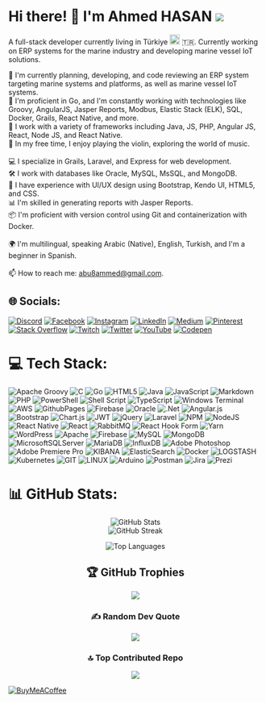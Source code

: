 # Hi there! 👋 I'm Ahmed HASAN    [![](https://visitcount.itsvg.in/api?id=ahmedMHASAN&icon=5&color=1)](https://visitcount.itsvg.in)



A full-stack developer currently living in Türkiye <img src="https://img.icons8.com/?size=20&id=7PhX5XSLeDb9&format=png" width="20"/>	:tr:. Currently working on ERP systems for the marine industry and developing marine vessel IoT solutions.


<!-- # 💫 About Me: --> 
🔭 I'm currently planning, developing, and code reviewing an ERP system targeting marine systems and platforms, as well as marine vessel IoT systems.<br>🌱 I'm proficient in Go, and I'm constantly working with technologies like Groovy, AngularJS, Jasper Reports, Modbus, Elastic Stack (ELK), SQL, Docker, Grails, React Native, and more.<br>🚀 I work with a variety of frameworks including Java, JS, PHP, Angular JS, React, Node JS, and React Native.<br>🎻 In my free time, I enjoy playing the violin, exploring the world of music.<br><br>💻 I specialize in Grails, Laravel, and Express for web development.<br>🛠️ I work with databases like Oracle, MySQL, MsSQL, and MongoDB.<br>🎨 I have experience with UI/UX design using Bootstrap, Kendo UI, HTML5, and CSS.<br>📊 I'm skilled in generating reports with Jasper Reports.<br>📦 I'm proficient with version control using Git and containerization with Docker.<br><br>🌍 I'm multilingual, speaking Arabic (Native), English, Turkish, and I'm a beginner in Spanish.<br><br>📫 How to reach me: abu8ammed@gmail.com.


## 🌐 Socials:
[![Discord](https://img.shields.io/badge/Discord-%237289DA.svg?logo=discord&logoColor=white)](https://discord.gg/abu7ammed) [![Facebook](https://img.shields.io/badge/Facebook-%231877F2.svg?logo=Facebook&logoColor=white)](https://facebook.com/abu7ammed) [![Instagram](https://img.shields.io/badge/Instagram-%23E4405F.svg?logo=Instagram&logoColor=white)](https://instagram.com/ahmedm_hasan) [![LinkedIn](https://img.shields.io/badge/LinkedIn-%230077B5.svg?logo=linkedin&logoColor=white)](https://linkedin.com/in/ahmed-hasan-07966a82) [![Medium](https://img.shields.io/badge/Medium-12100E?logo=medium&logoColor=white)](https://medium.com/@abu8ammed) [![Pinterest](https://img.shields.io/badge/Pinterest-%23E60023.svg?logo=Pinterest&logoColor=white)](https://pinterest.com/abu8ammed) [![Stack Overflow](https://img.shields.io/badge/-Stackoverflow-FE7A16?logo=stack-overflow&logoColor=white)](https://stackoverflow.com/users/14215194) [![Twitch](https://img.shields.io/badge/Twitch-%239146FF.svg?logo=Twitch&logoColor=white)](https://twitch.tv/ronicHasan) [![Twitter](https://img.shields.io/badge/Twitter-%231DA1F2.svg?logo=Twitter&logoColor=white)](https://twitter.com/Ahmed_MH_90) [![YouTube](https://img.shields.io/badge/YouTube-%23FF0000.svg?logo=YouTube&logoColor=white)](https://youtube.com/@GoLaLaLang) [![Codepen](https://img.shields.io/badge/Codepen-000000?style=for-the-badge&logo=codepen&logoColor=white)](https://codepen.io/ahmedMHasan) 

# 💻 Tech Stack:
![Apache Groovy](https://img.shields.io/badge/Apache%20Groovy-4298B8.svg?style=for-the-badge&logo=Apache+Groovy&logoColor=white) ![C](https://img.shields.io/badge/c-%2300599C.svg?style=for-the-badge&logo=c&logoColor=white) ![Go](https://img.shields.io/badge/go-%2300ADD8.svg?style=for-the-badge&logo=go&logoColor=white) ![HTML5](https://img.shields.io/badge/html5-%23E34F26.svg?style=for-the-badge&logo=html5&logoColor=white) ![Java](https://img.shields.io/badge/java-%23ED8B00.svg?style=for-the-badge&logo=openjdk&logoColor=white) ![JavaScript](https://img.shields.io/badge/javascript-%23323330.svg?style=for-the-badge&logo=javascript&logoColor=%23F7DF1E) ![Markdown](https://img.shields.io/badge/markdown-%23000000.svg?style=for-the-badge&logo=markdown&logoColor=white) ![PHP](https://img.shields.io/badge/php-%23777BB4.svg?style=for-the-badge&logo=php&logoColor=white) ![PowerShell](https://img.shields.io/badge/PowerShell-%235391FE.svg?style=for-the-badge&logo=powershell&logoColor=white) ![Shell Script](https://img.shields.io/badge/shell_script-%23121011.svg?style=for-the-badge&logo=gnu-bash&logoColor=white) ![TypeScript](https://img.shields.io/badge/typescript-%23007ACC.svg?style=for-the-badge&logo=typescript&logoColor=white) ![Windows Terminal](https://img.shields.io/badge/Windows%20Terminal-%234D4D4D.svg?style=for-the-badge&logo=windows-terminal&logoColor=white) ![AWS](https://img.shields.io/badge/AWS-%23FF9900.svg?style=for-the-badge&logo=amazon-aws&logoColor=white) ![GithubPages](https://img.shields.io/badge/github%20pages-121013?style=for-the-badge&logo=github&logoColor=white) ![Firebase](https://img.shields.io/badge/firebase-%23039BE5.svg?style=for-the-badge&logo=firebase) ![Oracle](https://img.shields.io/badge/Oracle-F80000?style=for-the-badge&logo=oracle&logoColor=white) ![.Net](https://img.shields.io/badge/.NET-5C2D91?style=for-the-badge&logo=.net&logoColor=white) ![Angular.js](https://img.shields.io/badge/angular.js-%23E23237.svg?style=for-the-badge&logo=angularjs&logoColor=white) ![Bootstrap](https://img.shields.io/badge/bootstrap-%238511FA.svg?style=for-the-badge&logo=bootstrap&logoColor=white) ![Chart.js](https://img.shields.io/badge/chart.js-F5788D.svg?style=for-the-badge&logo=chart.js&logoColor=white) ![JWT](https://img.shields.io/badge/JWT-black?style=for-the-badge&logo=JSON%20web%20tokens) ![jQuery](https://img.shields.io/badge/jquery-%230769AD.svg?style=for-the-badge&logo=jquery&logoColor=white) ![Laravel](https://img.shields.io/badge/laravel-%23FF2D20.svg?style=for-the-badge&logo=laravel&logoColor=white) ![NPM](https://img.shields.io/badge/NPM-%23CB3837.svg?style=for-the-badge&logo=npm&logoColor=white) ![NodeJS](https://img.shields.io/badge/node.js-6DA55F?style=for-the-badge&logo=node.js&logoColor=white) ![React Native](https://img.shields.io/badge/react_native-%2320232a.svg?style=for-the-badge&logo=react&logoColor=%2361DAFB) ![React](https://img.shields.io/badge/react-%2320232a.svg?style=for-the-badge&logo=react&logoColor=%2361DAFB) ![RabbitMQ](https://img.shields.io/badge/rabbitmq-FF6600?style=for-the-badge&logo=rabbitmq&logoColor=white) ![React Hook Form](https://img.shields.io/badge/React%20Hook%20Form-%23EC5990.svg?style=for-the-badge&logo=reacthookform&logoColor=white) ![Yarn](https://img.shields.io/badge/yarn-%232C8EBB.svg?style=for-the-badge&logo=yarn&logoColor=white) ![WordPress](https://img.shields.io/badge/WordPress-%23117AC9.svg?style=for-the-badge&logo=WordPress&logoColor=white) ![Apache](https://img.shields.io/badge/apache-%23D42029.svg?style=for-the-badge&logo=apache&logoColor=white) ![Firebase](https://img.shields.io/badge/Firebase-039BE5?style=for-the-badge&logo=Firebase&logoColor=white) ![MySQL](https://img.shields.io/badge/mysql-%2300000f.svg?style=for-the-badge&logo=mysql&logoColor=white) ![MongoDB](https://img.shields.io/badge/MongoDB-%234ea94b.svg?style=for-the-badge&logo=mongodb&logoColor=white) ![MicrosoftSQLServer](https://img.shields.io/badge/Microsoft%20SQL%20Server-CC2927?style=for-the-badge&logo=microsoft%20sql%20server&logoColor=white) ![MariaDB](https://img.shields.io/badge/MariaDB-003545?style=for-the-badge&logo=mariadb&logoColor=white) ![InfluxDB](https://img.shields.io/badge/InfluxDB-22ADF6?style=for-the-badge&logo=InfluxDB&logoColor=white) ![Adobe Photoshop](https://img.shields.io/badge/adobe%20photoshop-%2331A8FF.svg?style=for-the-badge&logo=adobe%20photoshop&logoColor=white) ![Adobe Premiere Pro](https://img.shields.io/badge/Adobe%20Premiere%20Pro-9999FF.svg?style=for-the-badge&logo=Adobe%20Premiere%20Pro&logoColor=white) ![KIBANA](https://img.shields.io/badge/kibana-005571.svg?style=for-the-badge&logo=kibana&logoColor=white&color=%23005571) ![ElasticSearch](https://img.shields.io/badge/-ElasticSearch-005571?style=for-the-badge&logo=elasticsearch) ![Docker](https://img.shields.io/badge/docker-%230db7ed.svg?style=for-the-badge&logo=docker&logoColor=white) ![LOGSTASH](https://img.shields.io/badge/logstash-005571.svg?style=for-the-badge&logo=logstash) ![Kubernetes](https://img.shields.io/badge/kubernetes-%23326ce5.svg?style=for-the-badge&logo=kubernetes&logoColor=white) ![GIT](https://img.shields.io/badge/Git-fc6d26?style=for-the-badge&logo=git&logoColor=white) ![LINUX](https://img.shields.io/badge/Linux-FCC624?style=for-the-badge&logo=linux&logoColor=black) ![Arduino](https://img.shields.io/badge/-Arduino-00979D?style=for-the-badge&logo=Arduino&logoColor=white) ![Postman](https://img.shields.io/badge/Postman-FF6C37?style=for-the-badge&logo=postman&logoColor=white) ![Jira](https://img.shields.io/badge/jira-%230A0FFF.svg?style=for-the-badge&logo=jira&logoColor=white) ![Prezi](https://img.shields.io/badge/Prezi-%23000000.svg?style=for-the-badge&logo=Prezi&logoColor=white)
# 📊 GitHub Stats:

<div align="center">

![GitHub Stats](https://github-readme-stats.vercel.app/api?username=ahmedMHASAN&theme=default&hide_border=true&include_all_commits=true&count_private=true)
<br/>
![GitHub Streak](https://github-readme-streak-stats.herokuapp.com/?user=ahmedMHASAN&theme=default&hide_border=true)

![Top Languages](https://github-readme-stats.vercel.app/api/top-langs/?username=ahmedMHASAN&theme=default&hide_border=true&include_all_commits=true&count_private=true&layout=compact)

</div>



<div align="center">
  <h2>🏆 GitHub Trophies</h2>
  <img src="https://github-profile-trophy.vercel.app/?username=ahmedMHASAN&theme=onedark&no-frame=true&no-bg=true&margin-w=4" />

  <h3>✍️ Random Dev Quote</h3>
  <img src="https://quotes-github-readme.vercel.app/api?type=horizontal&theme=merko" />

  <h3>🔝 Top Contributed Repo</h3>
  <img src="https://github-contributor-stats.vercel.app/api?username=ahmedMHASAN&limit=5&theme=flat&combine_all_yearly_contributions=true" />

</div>


  [![BuyMeACoffee](https://img.shields.io/badge/Buy%20Me%20a%20Coffee-ffdd00?style=for-the-badge&logo=buy-me-a-coffee&logoColor=black)](https://buymeacoffee.com/abu8ammedi) 
   

  
<!-- Proudly created with GPRM ( https://gprm.itsvg.in ) -->


